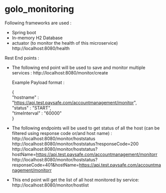 # golo_monitoring

Following frameworks are used :
- Spring boot
- In-memory H2 Database
- actuator (to monitor the health of this microservice)     
  http://localhost:8080/health

Rest End points :
-  The following end point will be used to save and monitor multiple services : 
    http://localhost:8080/monitor/create
  
   Example Payload format :
    
     {          
      "hostname" : "https://api.test.paysafe.com/accountmanagement/monitor",      
      "status" : "START",       
      "timeInterval" : "60000"       
      }
 - The following endpoints will be used to get status of all the host (can be filtered using response code or/and host name) :      
   http://localhost:8080/monitor/hoststatus           
   http://localhost:8080/monitor/hoststatus?responseCode=200   
   http://localhost:8080/monitor/hoststatus?hostName=https://api.test.paysafe.com/accountmanagement/monitorr
   http://localhost:8080/monitor/hoststatus?responseCode=401&hostName=https://api.test.paysafe.com/accountmanagement/monitorr

- This end point will get the list of all host monitored by service:               
  http://localhost:8080/monitor/hostlist
  
